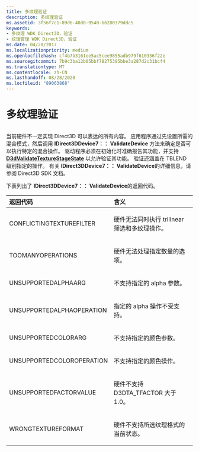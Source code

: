 ```yaml
---
title: 多纹理验证
description: 多纹理验证
ms.assetid: 3f56f7c1-89d6-40d0-9540-b6280379ddc5
keywords:
- 多纹理 WDK Direct3D，验证
- 纹理管理 WDK Direct3D，验证
ms.date: 04/20/2017
ms.localizationpriority: medium
ms.openlocfilehash: cf4b7b3161ee5ac5cee9855adb979f610336f22e
ms.sourcegitcommit: 7b9c3ba12b05bbf78275395bbe3a287d2c31bcf4
ms.translationtype: MT
ms.contentlocale: zh-CN
ms.lasthandoff: 08/28/2020
ms.locfileid: "89063868"
---
```

# <a name="multiple-texture-validation"></a>多纹理验证


## <span id="ddk_multiple_texture_validation_gg"></span><span id="DDK_MULTIPLE_TEXTURE_VALIDATION_GG"></span>


当前硬件不一定实现 Direct3D 可以表达的所有内容。 应用程序通过先设置所需的混合模式，然后调用 **IDirect3DDevice7：： ValidateDevice** 方法来确定是否可以执行特定的混合操作。 驱动程序必须在初始化时准确报告其功能，并支持 [**D3dValidateTextureStageState**](/windows-hardware/drivers/ddi/d3dhal/nc-d3dhal-lpd3dhal_validatetexturestagestatecb) 以允许验证其功能。 验证还涵盖在 TBLEND 级别指定的操作。 有关 **IDirect3DDevice7：： ValidateDevice**的详细信息，请参阅 Direct3D SDK 文档。

下表列出了 **IDirect3DDevice7：： ValidateDevice**的返回代码。

<table>
<colgroup>
<col width="50%" />
<col width="50%" />
</colgroup>
<thead>
<tr class="header">
<th align="left">返回代码</th>
<th align="left">含义</th>
</tr>
</thead>
<tbody>
<tr class="odd">
<td align="left"><p>CONFLICTINGTEXTUREFILTER</p></td>
<td align="left"><p>硬件无法同时执行 trilinear 筛选和多纹理操作。</p></td>
</tr>
<tr class="even">
<td align="left"><p>TOOMANYOPERATIONS</p></td>
<td align="left"><p>硬件无法处理指定数量的选项。</p></td>
</tr>
<tr class="odd">
<td align="left"><p>UNSUPPORTEDALPHAARG</p></td>
<td align="left"><p>不支持指定的 alpha 参数。</p></td>
</tr>
<tr class="even">
<td align="left"><p>UNSUPPORTEDALPHAOPERATION</p></td>
<td align="left"><p>指定的 alpha 操作不受支持。</p></td>
</tr>
<tr class="odd">
<td align="left"><p>UNSUPPORTEDCOLORARG</p></td>
<td align="left"><p>不支持指定的颜色参数。</p></td>
</tr>
<tr class="even">
<td align="left"><p>UNSUPPORTEDCOLOROPERATION</p></td>
<td align="left"><p>不支持指定的颜色操作。</p></td>
</tr>
<tr class="odd">
<td align="left"><p>UNSUPPORTEDFACTORVALUE</p></td>
<td align="left"><p>硬件不支持 D3DTA_TFACTOR 大于1.0。</p></td>
</tr>
<tr class="even">
<td align="left"><p>WRONGTEXTUREFORMAT</p></td>
<td align="left"><p>硬件不支持所选纹理格式的当前状态。</p></td>
</tr>
</tbody>
</table>

 

 


